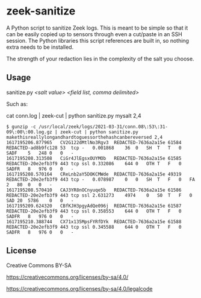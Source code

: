 # zeek-sanitize

A Python script to sanitize Zeek logs.  This is meant to be simple
so that it can be easily copied up to sensors through even a
cut/paste in an SSH session.  The Python libraries this script
references are built in, so nothing extra needs to be installed.

The strength of your redaction lies in the complexity of the salt you choose.

## Usage

sanitize.py _&lt;salt value> &lt;field list, comma delimited>_

Such as:

cat conn.log | zeek-cut | python sanitize.py mysalt 2,4

```
$ gunzip -c /usr/local/zeek/logs/2021-03-31/conn.08\:53\:31-09\:00\:00.log.gz | zeek-cut | python sanitize.py makethisreallylongandhardtoguessorthehashcanbereversed 2,4
1617195206.877965	CV2G122dMtlNo3Rgv3	REDACTED-7636a2a15e	61584	REDACTED-ad8b9fc128	53	tcp	-	0.001868	36	0	SH	T	T	0	SADF	5	248	0	0	-
1617195208.313508	CiGr4JlEgsxOUYMOb	REDACTED-7636a2a15e	61585	REDACTED-20e2efb3f9	443	tcp	ssl	0.332086	644	0	OTH	T	F	0	SADFR	8	976	0	0	-
1617195208.570164	CReLnb2aY5DOKCMWde	REDACTED-7636a2a15e	49319	REDACTED-20e2efb3f9	443	tcp	-	0.078987	0	0	SH	T	F	0	FA	2	80	0	0	-
1617195208.570410	CAJ3YR8nOCnyuqe5b	REDACTED-7636a2a15e	61586	REDACTED-20e2efb3f9	443	tcp	ssl	2.631273	4974	0	S0	T	F	0	SAD	20	5786	0	0	-
1617195209.624320	CBfKJH3pgyAdQe096j	REDACTED-7636a2a15e	61587	REDACTED-20e2efb3f9	443	tcp	ssl	0.358553	644	0	OTH	T	F	0	SADFR	8	976	0	0	-
1617195210.388744	CX71x135MpsFYRfDYk	REDACTED-7636a2a15e	61588	REDACTED-20e2efb3f9	443	tcp	ssl	0.345588	644	0	OTH	T	F	0	SADFR	8	976	0	0	-
```

## License

Creative Commons BY-SA

https://creativecommons.org/licenses/by-sa/4.0/

https://creativecommons.org/licenses/by-sa/4.0/legalcode
